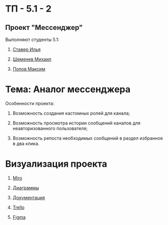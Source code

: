 # ТП - 5.1 - 2
## Проект "Мессенджер"

Выполняют студенты 5.1:

1. [Ставер Илья](https://github.com/ilyastaver)

2. [Шеменев Михаил](https://github.com/TouristTokyo)

3. [Попов Максим](https://github.com/maxembo)

# Тема: Аналог мессенджера

Особенности проекта:

1) Возможность создания кастомных ролей для канала;

2) Возможность просмотра истории сообщений каналов для неавторизованного пользователя;

3) Возможность репоста необходимых сообщений в раздел избранное в два клика.

# Визуализация проекта 
1) [Miro](https://miro.com/app/board/uXjVPgHy0fg=/?share_link_id=897598389692)

2) [Диаграммы](https://github.com/TouristTokyo/messenger_project/tree/main/Diagrams)

3) [Документация](https://github.com/TouristTokyo/messenger_project/tree/main/Documents)

4) [Trello](https://trello.com/b/xPTp0wMz/веб-приложение-мессенджер)

5) [Figma](https://www.figma.com/file/TKYZGoCgf4RVoTxHGIkMBT/Messenger?node-id=0%3A1&t=gyPvwPvUUnbrJ0hj-1)
